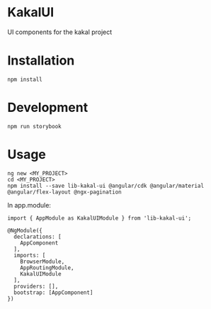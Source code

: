 # KakalUI
UI components for the kakal project

# Installation
```
npm install
```

# Development

```
npm run storybook
```

# Usage

```
ng new <MY_PROJECT>
cd <MY_PROJECT>
npm install --save lib-kakal-ui @angular/cdk @angular/material @angular/flex-layout @ngx-pagination
```

In app.module:

```
import { AppModule as KakalUIModule } from 'lib-kakal-ui';

@NgModule({
  declarations: [
    AppComponent
  ],
  imports: [
    BrowserModule,
    AppRoutingModule,
    KakalUIModule
  ],
  providers: [],
  bootstrap: [AppComponent]
})
```

